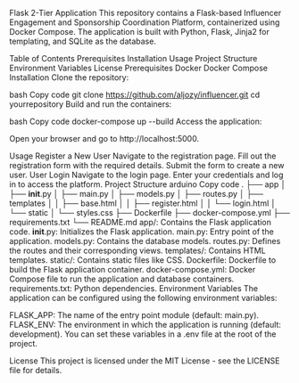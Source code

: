 Flask 2-Tier Application
This repository contains a Flask-based Influencer Engagement and Sponsorship Coordination Platform, containerized using Docker Compose. The application is built with Python, Flask, Jinja2 for templating, and SQLite as the database.

Table of Contents
Prerequisites
Installation
Usage
Project Structure
Environment Variables
License
Prerequisites
Docker
Docker Compose
Installation
Clone the repository:

bash
Copy code
git clone https://github.com/aljozy/influencer.git
cd yourrepository
Build and run the containers:

bash
Copy code
docker-compose up --build
Access the application:

Open your browser and go to http://localhost:5000.

Usage
Register a New User
Navigate to the registration page.
Fill out the registration form with the required details.
Submit the form to create a new user.
User Login
Navigate to the login page.
Enter your credentials and log in to access the platform.
Project Structure
arduino
Copy code
.
├── app
│   ├── __init__.py
│   ├── main.py
│   ├── models.py
│   ├── routes.py
│   ├── templates
│   │   ├── base.html
│   │   ├── register.html
│   │   └── login.html
│   └── static
│       └── styles.css
├── Dockerfile
├── docker-compose.yml
├── requirements.txt
└── README.md
app/: Contains the Flask application code.
__init__.py: Initializes the Flask application.
main.py: Entry point of the application.
models.py: Contains the database models.
routes.py: Defines the routes and their corresponding views.
templates/: Contains HTML templates.
static/: Contains static files like CSS.
Dockerfile: Dockerfile to build the Flask application container.
docker-compose.yml: Docker Compose file to run the application and database containers.
requirements.txt: Python dependencies.
Environment Variables
The application can be configured using the following environment variables:

FLASK_APP: The name of the entry point module (default: main.py).
FLASK_ENV: The environment in which the application is running (default: development).
You can set these variables in a .env file at the root of the project.

License
This project is licensed under the MIT License - see the LICENSE file for details.

